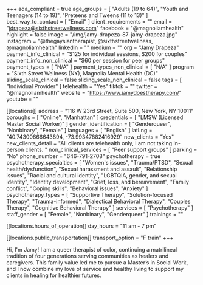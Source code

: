 +++
ada_compliant = true
age_groups = [
  "Adults (19 to 64)",
  "Youth and Teenagers (14 to 19)",
  "Preteens and Tweens (11 to 13)"
]
best_way_to_contact = [ "Email" ]
client_requirements = ""
email = "jdrapeza@sixthstreetwellness.com"
facebook = "@magnoliamhealth"
highlight = false
image = "/img/jamy-drapeza-87-jamy-drapeza.jpg"
instagram = "@thegaysiantherapist, @sixthstreetwellness, @magnoliamhealth"
linkedin = ""
medium = ""
org = "Jamy Drapeza"
payment_info_clinical = "$125 for individual sessions, $200 for couples"
payment_info_non_clinical = "$60 per session for peer groups"
payment_types = [ "N/A" ]
payment_types_non_clinical = [ "N/A" ]
program = "Sixth Street Wellness (NY), Magnolia Mental Health (DC)"
sliding_scale_clinical = false
sliding_scale_non_clinical = false
tags = [ "Individual Provider" ]
telehealth = "Yes"
tiktok = ""
twitter = "@magnoliamhealth"
website = "https://www.jamydoestherapy.com/"
youtube = ""

[[locations]]
address = "116 W 23rd Street, Suite 500, New York, NY 10011"
boroughs = [ "Online", "Manhattan" ]
credentials = [ "LMSW (Licensed Master Social Worker)" ]
gender_identification = [ "Genderqueer", "Nonbinary", "Female" ]
languages = [ "English" ]
latLng = "40.74300666643894, -73.99347882416929"
new_clients = "Yes"
new_clients_detail = "All clients are telehealth only, I am not taking in-person clients. "
non_clinical_services = [ "Peer support groups" ]
parking = "No"
phone_number = "646-791-2708"
psychotherapy = true
psychotherapy_specialties = [
  "Women's issues",
  "Trauma/PTSD",
  "Sexual health/dysfunction",
  "Sexual harassment and assault",
  "Relationship issues",
  "Racial and cultural identity",
  "LGBTQIA, gender, and sexual identity",
  "Identity development",
  "Grief, loss, and bereavement",
  "Family conflict",
  "Coping skills",
  "Behavioral issues",
  "Anxiety"
]
psychotherapy_types = [
  "Supportive Therapy",
  "Solution-focused Therapy",
  "Trauma-informed",
  "Dialectical Behavioral Therapy",
  "Couples Therapy",
  "Cognitive Behavioral Therapy"
]
services = [ "Psychotherapy" ]
staff_gender = [ "Female", "Nonbinary", "Genderqueer" ]
trainings = ""

  [[locations.hours_of_operation]]
  day_hours = "11 am - 7 pm"

  [[locations.public_transportation]]
  transport_option = "F train"
+++


Hi, I'm Jamy! I am a queer therapist of color, continuing a matrilineal tradition of four generations serving communities as healers and caregivers. This family value led me to pursue a Master’s in Social Work, and I now combine my love of service and healthy living to support my clients in healing for healthier futures.
